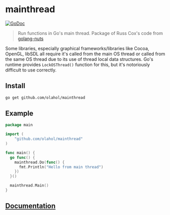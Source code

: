 # mainthread

[![GoDoc](godoc-img)](godoc)

> Run functions in Go's main thread. Package of Russ Cox's code from [golang-nuts](cox-code)

Some libraries, especially graphical frameworks/libraries like Cocoa,
OpenGL, libSDL all require it's called from the main OS thread or
called from the same OS thread due to its use of thread local data
structures. Go's runtime provides `LockOSThread()` function for this,
but it's notoriously difficult to use correctly.

## Install

```bash
go get github.com/olahol/mainthread
```

## Example

```go
package main

import (
	"github.com/olahol/mainthread"
)

func main() {
  go func() {
    mainthread.Do(func() {
      fmt.Println("Hello from main thread")
    })
  }()

  mainthread.Main()
}
```

## [Documentation](godoc)

[godoc]: https://godoc.org/github.com/olahol/go-imageupload
[godoc-img]: https://godoc.org/github.com/olahol/go-imageupload?status.svg
[cox-code]: https://groups.google.com/forum/#!msg/golang-nuts/IiWZ2hUuLDA/SNKYYZBelsYJ
